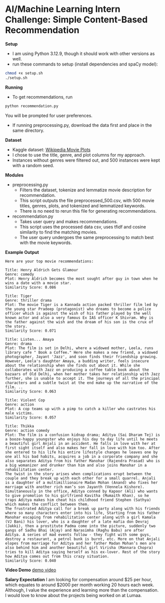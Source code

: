 # AI/Machine Learning Intern Challenge: Simple Content-Based Recommendation

**Setup**
   - I am using Python 3.12.9, though it should work with other versions as well.
   - run these commands to setup (install dependencies and spaCy model):
   ```sh
   chmod +x setup.sh
   ./setup.sh
   ```

**Running**
   - To get recommendations, run
   ```sh
   python recommendation.py
   ```
   You will be prompted for user preferences.
   - If running preprocessing.py, download the data first and place in the same directory.

**Dataset**
   - Kaggle dataset: [Wikipedia Movie Plots](https://www.kaggle.com/datasets/jrobischon/wikipedia-movie-plots?resource=download)
   - I chose to use the title, genre, and plot columns for my approach.
   - Instances without genres were filtered out, and 500 instances were kept with a random seed.

**Modules**
   - preprocessing.py
      - Filters the dataset, tokenize and lemmatize movie description for recommendation.
      - This script outputs the file preprocessed_500.csv, with 500 movie titles, genres, plots, and tokenized and lemmatized keywords.
      - There is no need to rerun this file for generating recommendations.
   - recommendation.py
      - Takes user query and makes recommendations.
      - This script uses the processed data csv, uses tfidf and cosine similarity to find the matching movies.
      - The user query undergoes the same preprocessing to match best with the movie keywords.

**Example Output**
```What are your preferences? I love thrilling action movies set in space, with a comedic twist.
Here are your top movie recommendations:

Title: Henry Aldrich Gets Glamour
Genre: comedy
Plot: Henry Aldrich becomes the most sought after guy in town when he wins a date with a movie star.
Similarity Score: 0.086

Title: Tiger
Genre: thriller drama
Plot: The movie Tiger is a Kannada action packed thriller film led by the young star Pradeep (protagonist) who dreams to become a police officer which is against the wish of his father played by the well known actor and also a very famous Ex IAS officer K Shivram. Why is the father against the wish and the dream of his son is the crux of the story.
Similarity Score: 0.071

Title: Listen... Amaya
Genre: drama
Plot: The film is set in Delhi, where a widowed mother, Leela, runs library cafe " Book a Coffee." Here she makes a new friend, a widowed photographer, Jayant 'Jazz', and soon finds their friendship growing. However, Leela's daughter Amaya, a budding writer, feels insecure about the relationship when she finds out about it. While she collaborates with Jazz on producing a coffee table book about the bazaars of Old Delhi, when her mother takes her relationship with Jazz further, she is unable to accept it. The journeys of all the principal characters and a subtle twist at the end make up the narrative of the film. ..
Similarity Score: 0.063

Title: Violent Cop
Genre: action
Plot: A cop teams up with a pimp to catch a killer who castrates his male victims.
Similarity Score: 0.057

Title: Thikka
Genre: action comedy
Plot: The film is a confusion kidnap drama; Aditya (Sai Dharam Tej) is a booze-happy youngster who enjoys his day to day life until he meets a beautiful girl Anjali in an accident. He falls in love with her at first sight itself and also makes her fall in love with him too. After she entered to his life his entire lifestyle changes he leaves one by one all his bad habits, acquires a job in a corporate company and she also separates Aditya from his father Manohar (Rajendra Prasad) who is a big womanizer and drunker than him and also joins Manohar in a rehabilitation center.
The twist in the story arises when complications erupt between the couple and they break up with each other for a small quarrel. Anjali is a daughter of a multimillionaire Madan Mohan (Anand) who fixes her marriage with another rich man’s son Jayanth (Vennela Kishore). Simultaneously in the office, Aditya conned by Kapoor (Ali) who wants to give promotion to his girlfriend Kavitha (Mumaith Khan), so he traps Aditya makes him cheat his childhood friend Stephen (Sathya) which makes the conflict between them.
The frustrated Aditya call for a break up party along with his friends where so many characters enter into his life, Starting from his father Manohar escaping from rehabilitation center along with a girl Kamala (VJ Bani) his lover, who is a daughter of a late mafia don Devraj (Jakki), then a prostitute Padma come into the picture, suddenly two gangs of Sadhu Bhai (Ajay) and Narasimha (Raghu Babu) are after Aditya. A series of mad events follow - they fight with some guys, destroy a restaurant, a petrol bunk is burnt, etc. More on that Anjali elopes from marriage for Aditya and her father Madan Mohan’s men are also behind him and another beautiful girl Virisha (Mannara Chopra) tries to kill Aditya saying herself as his ex-lover. Rest of the story how Aditya comes out from this crazy situation.
Similarity Score: 0.040
```

**Video Demo**
[demo video](demo.mov)

**Salary Expectation**
I am looking for compensation around $25 per hour, which equates to around $2000 per month working 20 hours each week. Although, I value the experience and learning more than the compensation. I would love to know about the projects being worked on at Lumaa.
